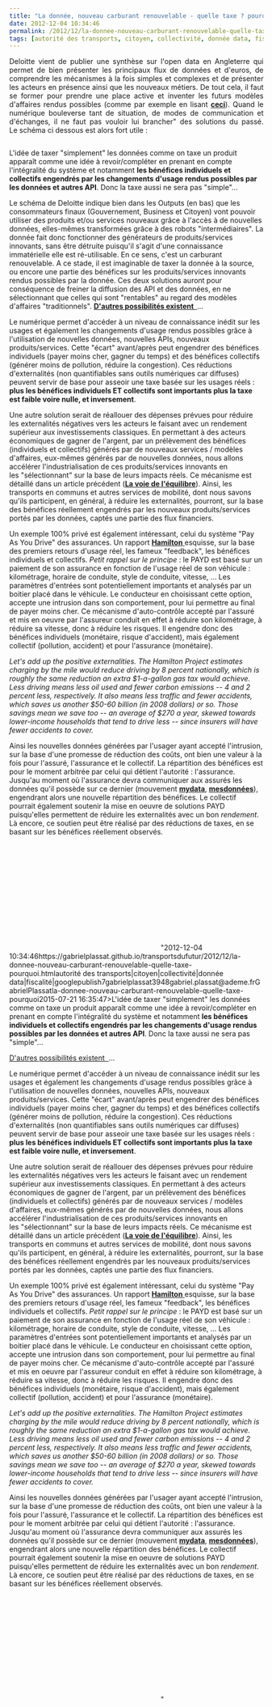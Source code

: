 ```yaml
---
title: "La donnée, nouveau carburant renouvelable - quelle taxe ? pourquoi ?"
date: 2012-12-04 10:34:46
permalink: /2012/12/la-donnee-nouveau-carburant-renouvelable-quelle-taxe-pourquoi.html
tags: [autorité des transports, citoyen, collectivité, donnée data, fiscalité, google]
---
```


<p style="text-align: justify;">Deloitte vient de publier une synthèse sur l'open data en Angleterre qui permet de bien présenter les principaux flux de données et d'euros, de comprendre les mécanismes à la fois simples et complexes et de présenter les acteurs en présence ainsi que les nouveaux métiers. De tout cela, il faut se former pour prendre une place active et inventer les futurs modèles d'affaires rendus possibles (comme par exemple en lisant <strong><a href="http://donneesouvertes.info/author/schignard/" target="_blank">ceci</a></strong>). Quand le numérique bouleverse tant de situation, de modes de communication et d'échanges, il ne faut pas vouloir lui brancher" des solutions du passé. Le schéma ci dessous est alors fort utile :</p> <p style=""text-align: justify> <a class=""asset-img-link"" href="https://gabrielplassat.github.io/transportsdufutur/wp-content/uploads/sites/6/old/6a0120a66d2ad4970b017c344209a2970b-pi.jpg"" style=""display: inline><img rel=""lightbox[]"" alt=""Uk_data"" border=""0"" class=""asset  asset-image at-xid-6a0120a66d2ad4970b017c344209a2970b image-full"" src=""/wp-content/uploads/sites/6/old/6a0120a66d2ad4970b017c344209a2970b-800wi.jpg"" title=""Uk_data"" /></a></p> <p style=""text-align: justify>L'idée de taxer "simplement" les données comme on taxe un produit apparaît comme une idée à revoir/compléter en prenant en compte l'intégralité du système et notamment <strong>les bénéfices individuels et collectifs engendrés par les changements d'usage rendus possibles par les données et autres API</strong>. Donc la taxe aussi ne sera pas "simple"... </p>   <!--more-->  <p style=""text-align: justify>Le schéma de Deloitte indique bien dans les Outputs (en bas) que les consommateurs finaux (Gouvernement, Business et Citoyen) vont pouvoir utiliser des produits et/ou services nouveaux grâce à l'accès à de nouvelles données, elles-mêmes transformées grâce à des robots "intermédiaires". La donnée fait donc fonctionner des générateurs de produits/services innovants, sans être détruite puisqu'il s'agit d'une connaissance immatérielle elle est ré-utilisable. En ce sens, c'est un carburant renouvelable. A ce stade, il est imaginable de taxer la donnée à la source, ou encore une partie des bénéfices sur les produits/services innovants rendus possibles par la donnée. Ces deux solutions auront pour conséquence de freiner la diffusion des API et des données, en ne sélectionnant que celles qui sont "rentables" au regard des modèles d'affaires "traditionnels". <strong><a href=""http://donneesouvertes.info/2012/11/15/monetiser-les-donnees-du-transport-public-chiche/"" target=""_blank"">D'autres possibilités existent  </a></strong>...</p> <p style=""text-align: justify>Le numérique permet d'accéder à un niveau de connaissance inédit sur les usages et également les changements d'usage rendus possibles grâce à l'utilisation de nouvelles données, nouvelles APIs, nouveaux produits/services. Cette "écart" avant/après peut engendrer des bénéfices individuels (payer moins cher, gagner du temps) et des bénéfices collectifs (générer moins de pollution, réduire la congestion). Ces réductions d'externalités (non quantifiables sans outils numériques car diffuses) peuvent servir de base pour asseoir une taxe basée sur les usages réels : <strong>plus les bénéfices individuels ET collectifs sont importants plus la taxe est faible voire nulle, et inversement</strong>. </p> <p style=""text-align: justify>Une autre solution serait de réallouer des dépenses prévues pour réduire les externalités négatives vers les acteurs le faisant avec un rendement supérieur aux investissements classiques. En permettant à des acteurs économiques de gagner de l'argent, par un prélèvement des bénéfices (individuels et collectifs) générés par de nouveaux services / modèles d'affaires, eux-mêmes générés par de nouvelles données, nous allons accélérer l'industrialisation de ces produits/services innovants en les "sélectionnant" sur la base de leurs impacts réels. Ce mécanisme est détaillé dans un article précédent (<strong><a href="https://gabrielplassat.github.io/transportsdufutur/2012/10/la-voie-de-lequilibre-industries-citoyens-environnement-et-territoires.html"" target=""_blank"">La voie de l'équilibre</a></strong>). Ainsi, les transports en communs et autres services de mobilité, dont nous savons qu'ils participent, en général, à réduire les externalités, pourront, sur la base des bénéfices réellement engendrés par les nouveaux produits/services portés par les données, captés une partie des flux financiers. </p> <p style=""text-align: justify>Un exemple 100% privé est également intéressant, celui du système "Pay As You Drive" des assurances. Un rapport <a href=""http://fr.slideshare.net/transportsdufutur/07-payd-bordoffnoel"" target=""_blank""><strong>Hamilton</strong> </a>esquisse, sur la base des premiers retours d'usage réel, les fameux "feedback", les bénéfices individuels et collectifs. <em>Petit rappel sur le principe</em> : le PAYD est basé sur un paiement de son assurance en fonction de l'usage réel de son véhicule : kilométrage, horaire de conduite, style de conduite, vitesse, ... Les paramètres d'entrées sont potentiellement importants et analysés par un boitier placé dans le véhicule. Le conducteur en choisissant cette option, accepte une intrusion dans son comportement, pour lui permettre au final de payer moins cher. Ce mécanisme d'auto-contrôle accepté par l'assuré et mis en oeuvre par l'assureur conduit en effet à réduire son kilométrage, à réduire sa vitesse, donc à réduire les risques. Il engendre donc des bénéfices individuels (monétaire, risque d'accident), mais également collectif (pollution, accident) et pour l'assurance (monétaire). </p> <p style=""text-align: justify padding-left: 30px><em>Let's add up the positive externalities. The Hamilton Project estimates charging by the mile would reduce driving by 8 percent nationally, which is roughly the same reduction an extra $1-a-gallon gas tax would achieve. Less driving means less oil used and fewer carbon emissions -- 4 and 2 percent less, respectively. It also means less traffic and fewer accidents, which saves us another $50-60 billion (in 2008 dollars) or so. Those savings mean we save too -- an average of $270 a year, skewed towards lower-income households that tend to drive less -- since insurers will have fewer accidents to cover.</em></p> <p style=""text-align: justify>Ainsi les nouvelles données générées par l'usager ayant accepté l'intrusion, sur la base d'une promesse de réduction des coûts, ont bien une valeur à la fois pour l'assuré, l'assurance et le collectif. La répartition des bénéfices est pour le moment arbitrée par celui qui détient l'autorité : l'assurance. Jusqu'au moment où l'assurance devra communiquer aux assurés les données qu'il possède sur ce dernier (mouvement <strong><a href=""http://www.cabinetoffice.gov.uk/resource-library/better-choices-better-deals"" target=""_blank"">mydata</a></strong>, <strong><a href=""http://fing.org/?Rendez-moi-mes-donnees"" target=""_blank"">mesdonnées</a></strong>), engendrant alors une nouvelle répartition des bénéfices. Le collectif pourrait également soutenir la mise en oeuvre de solutions PAYD puisqu'elles permettent de réduire les externalités avec un bon <em>rendement</em>. Là encore, ce soutien peut être réalisé par des réductions de taxes, en se basant sur les bénéfices réellement observés.</p> <p style=""text-align: justify> </p> <p> </p> <iframe frameborder=""0"" height=""400"" marginheight=""0"" marginwidth=""0"" scrolling=""no"" src=""http://www.slideshare.net/slideshow/embed_code/15478994"" width=""476""></iframe>"2012-12-04 10:34:46https://gabrielplassat.github.io/transportsdufutur/2012/12/la-donnee-nouveau-carburant-renouvelable-quelle-taxe-pourquoi.htmlautorité des transports|citoyen|collectivité|donnée data|fiscalité|googlepublish7gabrielplassat3948gabriel.plassat@ademe.frGabrielPlassatla-donnee-nouveau-carburant-renouvelable-quelle-taxe-pourquoi2015-07-21 16:35:47>L'idée de taxer "simplement" les données comme on taxe un produit apparaît comme une idée à revoir/compléter en prenant en compte l'intégralité du système et notamment <strong>les bénéfices individuels et collectifs engendrés par les changements d'usage rendus possibles par les données et autres API</strong>. Donc la taxe aussi ne sera pas "simple"... </p>   <!--more-->  <p style=""text-align: justifyelle est ré-utilisable. En ce sens, c'est un carburant renouvelable. A ce stade, il est imaginable de taxer la donnée à la source, ou encore une partie des bénéfices sur les produits/services innovants rendus possibles par la donnée. Ces deux solutions auront pour conséquence de freiner la diffusion des API et des données, en ne sélectionnant que celles qui sont "rentables" au regard des modèles d'affaires "traditionnels". <strong><a href=""http://donneesouvertes.info/2012/11/15/monetiser-les-donnees-du-transport-public-chiche/"" target=""_blank"">D'autres possibilités existent  </a></strong>...</p> <p style=""text-align: justify>Le numérique permet d'accéder à un niveau de connaissance inédit sur les usages et également les changements d'usage rendus possibles grâce à l'utilisation de nouvelles données, nouvelles APIs, nouveaux produits/services. Cette "écart" avant/après peut engendrer des bénéfices individuels (payer moins cher, gagner du temps) et des bénéfices collectifs (générer moins de pollution, réduire la congestion). Ces réductions d'externalités (non quantifiables sans outils numériques car diffuses) peuvent servir de base pour asseoir une taxe basée sur les usages réels : <strong>plus les bénéfices individuels ET collectifs sont importants plus la taxe est faible voire nulle, et inversement</strong>. </p> <p style=""text-align: justify>Une autre solution serait de réallouer des dépenses prévues pour réduire les externalités négatives vers les acteurs le faisant avec un rendement supérieur aux investissements classiques. En permettant à des acteurs économiques de gagner de l'argent, par un prélèvement des bénéfices (individuels et collectifs) générés par de nouveaux services / modèles d'affaires, eux-mêmes générés par de nouvelles données, nous allons accélérer l'industrialisation de ces produits/services innovants en les "sélectionnant" sur la base de leurs impacts réels. Ce mécanisme est détaillé dans un article précédent (<strong><a href="https://gabrielplassat.github.io/transportsdufutur/2012/10/la-voie-de-lequilibre-industries-citoyens-environnement-et-territoires.html"" target=""_blank"">La voie de l'équilibre</a></strong>). Ainsi, les transports en communs et autres services de mobilité, dont nous savons qu'ils participent, en général, à réduire les externalités, pourront, sur la base des bénéfices réellement engendrés par les nouveaux produits/services portés par les données, captés une partie des flux financiers. </p> <p style=""text-align: justify>Un exemple 100% privé est également intéressant, celui du système "Pay As You Drive" des assurances. Un rapport <a href=""http://fr.slideshare.net/transportsdufutur/07-payd-bordoffnoel"" target=""_blank""><strong>Hamilton</strong> </a>esquisse, sur la base des premiers retours d'usage réel, les fameux "feedback", les bénéfices individuels et collectifs. <em>Petit rappel sur le principe</em> : le PAYD est basé sur un paiement de son assurance en fonction de l'usage réel de son véhicule : kilométrage, horaire de conduite, style de conduite, vitesse, ... Les paramètres d'entrées sont potentiellement importants et analysés par un boitier placé dans le véhicule. Le conducteur en choisissant cette option, accepte une intrusion dans son comportement, pour lui permettre au final de payer moins cher. Ce mécanisme d'auto-contrôle accepté par l'assuré et mis en oeuvre par l'assureur conduit en effet à réduire son kilométrage, à réduire sa vitesse, donc à réduire les risques. Il engendre donc des bénéfices individuels (monétaire, risque d'accident), mais également collectif (pollution, accident) et pour l'assurance (monétaire). </p> <p style=""text-align: justify><em>Let's add up the positive externalities. The Hamilton Project estimates charging by the mile would reduce driving by 8 percent nationally, which is roughly the same reduction an extra $1-a-gallon gas tax would achieve. Less driving means less oil used and fewer carbon emissions -- 4 and 2 percent less, respectively. It also means less traffic and fewer accidents, which saves us another $50-60 billion (in 2008 dollars) or so. Those savings mean we save too -- an average of $270 a year, skewed towards lower-income households that tend to drive less -- since insurers will have fewer accidents to cover.</em></p> <p style=""text-align: justify>Ainsi les nouvelles données générées par l'usager ayant accepté l'intrusion, sur la base d'une promesse de réduction des coûts, ont bien une valeur à la fois pour l'assuré, l'assurance et le collectif. La répartition des bénéfices est pour le moment arbitrée par celui qui détient l'autorité : l'assurance. Jusqu'au moment où l'assurance devra communiquer aux assurés les données qu'il possède sur ce dernier (mouvement <strong><a href=""http://www.cabinetoffice.gov.uk/resource-library/better-choices-better-deals"" target=""_blank"">mydata</a></strong>, <strong><a href=""http://fing.org/?Rendez-moi-mes-donnees"" target=""_blank"">mesdonnées</a></strong>), engendrant alors une nouvelle répartition des bénéfices. Le collectif pourrait également soutenir la mise en oeuvre de solutions PAYD puisqu'elles permettent de réduire les externalités avec un bon <em>rendement</em>. Là encore, ce soutien peut être réalisé par des réductions de taxes, en se basant sur les bénéfices réellement observés.</p> <p style=""text-align: justify> </p> <p> </p> <iframe frameborder=""0"" height=""400"" marginheight=""0"" marginwidth=""0"" scrolling=""no"" src=""http://www.slideshare.net/slideshow/embed_code/15478994"" width=""476""></iframe>"
